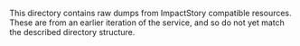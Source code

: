 This directory contains raw dumps from ImpactStory compatible resources. These are from an earlier iteration of the service, and so do not yet match the described directory structure.
